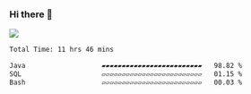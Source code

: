 ### Hi there 👋
![](https://komarev.com/ghpvc/?username=Wardiusz)
<!--START_SECTION:waka-->

```txt
Total Time: 11 hrs 46 mins

Java                   ▰▰▰▰▰▰▰▰▰▰▰▰▰▰▰▰▰▰▰▰▰▰▰▰▰   98.82 %
SQL                    ▱▱▱▱▱▱▱▱▱▱▱▱▱▱▱▱▱▱▱▱▱▱▱▱▱   01.15 %
Bash                   ▱▱▱▱▱▱▱▱▱▱▱▱▱▱▱▱▱▱▱▱▱▱▱▱▱   00.03 %
```

<!--END_SECTION:waka-->
